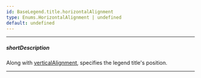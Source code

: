 ```yaml
---
id: BaseLegend.title.horizontalAlignment
type: Enums.HorizontalAlignment | undefined
default: undefined
---
```

---
##### shortDescription
Along with [verticalAlignment](/api-reference/10%20UI%20Components/BaseLegend/title/verticalAlignment.md '{basewidgetpath}/Configuration/legend/title/#verticalAlignment'), specifies the legend title's position.

---
